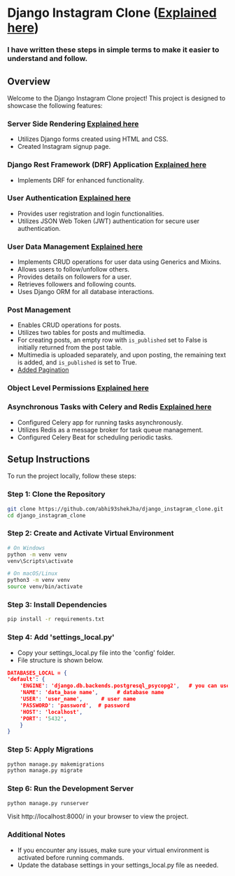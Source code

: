 # Django Instagram Clone ([Explained here](django_notes/dango_basics.md))

### I have written these steps in simple terms to make it easier to understand and follow.

## Overview

Welcome to the Django Instagram Clone project! This project is designed to showcase the following features:

### Server Side Rendering [Explained here](django_notes/django_forms_ServerSideRendering.md)

- Utilizes Django forms created using HTML and CSS.
- Created Instagram signup page.

### Django Rest Framework (DRF) Application [Explained here](django_notes/api_notes.md)

- Implements DRF for enhanced functionality.

### User Authentication [Explained here](django_notes/login_notes.md)

- Provides user registration and login functionalities.
- Utilizes JSON Web Token (JWT) authentication for secure user authentication.

### User Data Management [Explained here](django_notes/follower_model_using_mixin.md)

- Implements CRUD operations for user data using Generics and Mixins.
- Allows users to follow/unfollow others.
- Provides details on followers for a user.
- Retrieves followers and following counts.
- Uses Django ORM for all database interactions.

### Post Management

- Enables CRUD operations for posts.
- Utilizes two tables for posts and multimedia.
- For creating posts, an empty row with `is_published` set to False is initially returned from the post table.
- Multimedia is uploaded separately, and upon posting, the remaining text is added, and `is_published` is set to True.
- [Added Pagination](django_notes/pagination.md)

### Object Level Permissions [Explained here](django_notes/permissions_django.md)

### Asynchronous Tasks with Celery and Redis [Explained here](django_notes/celery_and_redis.md)

- Configured Celery app for running tasks asynchronously.
- Utilizes Redis as a message broker for task queue management.
- Configured Celery Beat for scheduling periodic tasks.



## Setup Instructions

To run the project locally, follow these steps:


### Step 1: Clone the Repository
```bash
git clone https://github.com/abhi93shekJha/django_instagram_clone.git
cd django_instagram_clone
```

### Step 2: Create and Activate Virtual Environment
```bash
# On Windows
python -m venv venv
venv\Scripts\activate

# On macOS/Linux
python3 -m venv venv
source venv/bin/activate
```
    
### Step 3: Install Dependencies
```bash
pip install -r requirements.txt
```

### Step 4: Add 'settings_local.py'
- Copy your settings_local.py file into the 'config' folder.
- File structure is shown below.
```json
DATABASES_LOCAL = {
'default': {
    'ENGINE': 'django.db.backends.postgresql_psycopg2',   # you can use your own database
    'NAME': 'data_base name',      # database name
    'USER': 'user_name',      # user name
    'PASSWORD': 'password',  # password
    'HOST': 'localhost',
    'PORT': '5432',
    }
}
```
### Step 5: Apply Migrations
```bash
python manage.py makemigrations
python manage.py migrate
```
### Step 6: Run the Development Server
```bash
python manage.py runserver
```

Visit http://localhost:8000/ in your browser to view the project.

### Additional Notes
- If you encounter any issues, make sure your virtual environment is activated before running commands.
- Update the database settings in your settings_local.py file as needed.




